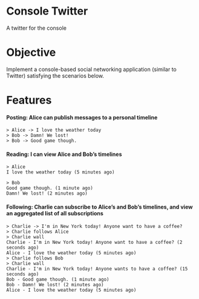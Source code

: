 # Console Twitter
A twitter for the console

# Objective
Implement a console-based social networking application (similar to Twitter) satisfying the scenarios below.

# Features

#### Posting: Alice can publish messages to a personal timeline

```
> Alice -> I love the weather today
> Bob -> Damn! We lost!
> Bob -> Good game though.
```
#### Reading: I can view Alice and Bob’s timelines
```
> Alice
I love the weather today (5 minutes ago)

> Bob
Good game though. (1 minute ago)
Damn! We lost! (2 minutes ago)
```
#### Following: Charlie can subscribe to Alice’s and Bob’s timelines, and view an aggregated list of all subscriptions

```
> Charlie -> I'm in New York today! Anyone want to have a coffee?
> Charlie follows Alice
> Charlie wall
Charlie - I'm in New York today! Anyone want to have a coffee? (2 seconds ago)
Alice - I love the weather today (5 minutes ago)
> Charlie follows Bob
> Charlie wall
Charlie - I'm in New York today! Anyone wants to have a coffee? (15 seconds ago)
Bob - Good game though. (1 minute ago)
Bob - Damn! We lost! (2 minutes ago)
Alice - I love the weather today (5 minutes ago)
```
